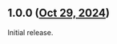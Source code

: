 ## 1.0.0 ([Oct 29, 2024](https://github.com/ramensoftware/windhawk-mods/blob/05f7239097b0b03335b27ce8619f5c2b22f883b6/mods/version-spoof.wh.cpp))

Initial release.
